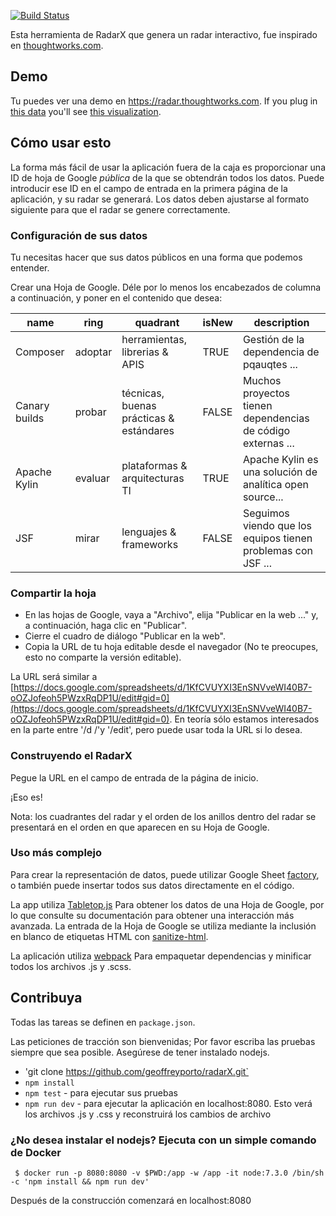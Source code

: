 [![Build Status](https://github.com/geoffreyporto/radarX.git)](https://github.com/geoffreyporto/radarX.git)

Esta herramienta de RadarX que genera un radar interactivo, fue inspirado en [thoughtworks.com](http://thoughtworks.com).

## Demo

Tu puedes ver una demo en https://radar.thoughtworks.com. If you plug in [this data](https://docs.google.com/spreadsheets/d/1KfCVUYXI3EnSNVveWI40B7-oOZJofeoh5PWzxRqDP1U/edit#gid=0) you'll see [this visualization](https://radar.thoughtworks.com/?sheetId=1YXkrgV7Y6zShiPeyw4Y5_19QOfu5I6CyH5sGnbkEyiI).

## Cómo usar esto

La forma más fácil de usar la aplicación fuera de la caja es proporcionar una ID de hoja de Google *pública* de la que se obtendrán todos los datos. Puede introducir ese ID en el campo de entrada en la primera página de la aplicación, y su radar se generará. Los datos deben ajustarse al formato siguiente para que el radar se genere correctamente.

### Configuración de sus datos

Tu necesitas hacer que sus datos públicos en una forma que podemos entender.

Crear una Hoja de Google. Déle por lo menos los encabezados de columna a continuación, y poner en el contenido que desea:

| name          | ring   | quadrant               | isNew | description                                             |
|---------------|--------|------------------------|-------|---------------------------------------------------------|
| Composer      | adoptar  | herramientas, librerias & APIS | TRUE  | Gestión de la dependencia de pqauqtes ...          |
| Canary builds | probar  | técnicas, buenas prácticas & estándares | FALSE | Muchos proyectos tienen dependencias de código externas ...       |
| Apache Kylin  | evaluar | plataformas & arquitecturas TI | TRUE  | Apache Kylin es una solución de analítica open source...   |
| JSF           | mirar   | lenguajes & frameworks | FALSE | Seguimos viendo que los equipos tienen problemas con JSF ... |

### Compartir la hoja

* En las hojas de Google, vaya a "Archivo", elija "Publicar en la web ..." y, a continuación, haga clic en "Publicar".
* Cierre el cuadro de diálogo "Publicar en la web".
* Copia la URL de tu hoja editable desde el navegador (No te preocupes, esto no comparte la versión editable).

La URL será similar a [https://docs.google.com/spreadsheets/d/1KfCVUYXI3EnSNVveWI40B7-oOZJofeoh5PWzxRqDP1U/edit#gid=0](https://docs.google.com/spreadsheets/d/1KfCVUYXI3EnSNVveWI40B7-oOZJofeoh5PWzxRqDP1U/edit#gid=0). En teoría sólo estamos interesados en la parte entre '/d /'y '/edit', pero puede usar toda la URL si lo desea.

### Construyendo el RadarX

Pegue la URL en el campo de entrada de la página de inicio.

¡Eso es!

Nota: los cuadrantes del radar y el orden de los anillos dentro del radar se presentará en el orden en que aparecen en su Hoja de Google.

### Uso más complejo

Para crear la representación de datos, puede utilizar Google Sheet [factory](/src/util/factory.js), o también puede insertar todos sus datos directamente en el código.

La app utiliza [Tabletop.js](https://github.com/jsoma/tabletop) Para obtener los datos de una Hoja de Google, por lo que consulte su documentación para obtener una interacción más avanzada. La entrada de la Hoja de Google se utiliza mediante la inclusión en blanco de etiquetas HTML con [sanitize-html](https://github.com/punkave/sanitize-html).

La aplicación utiliza [webpack](https://webpack.github.io/) Para empaquetar dependencias y minificar todos los archivos .js y .scss.

## Contribuya

Todas las tareas se definen en `package.json`.

Las peticiones de tracción son bienvenidas; Por favor escriba las pruebas siempre que sea posible.
Asegúrese de tener instalado nodejs.

- 'git clone https://github.com/geoffreyporto/radarX.git`
- `npm install`
- `npm test` - para ejecutar sus pruebas
- `npm run dev` - para ejecutar la aplicación en localhost:8080. Esto verá los archivos .js y .css y reconstruirá los cambios de archivo

### ¿No desea instalar el nodejs? Ejecuta con un simple comando de Docker

     $ docker run -p 8080:8080 -v $PWD:/app -w /app -it node:7.3.0 /bin/sh -c 'npm install && npm run dev'

Después de la construcción comenzará en localhost:8080

